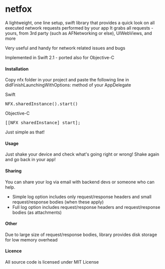 # netfox
A lightweight, one line setup, swift library that provides a quick look on all executed network requests performed by your app
It grabs all requests - yours, from 3rd party (such as AFNetworking or else), UIWebViews, and more

Very useful and handy for network related issues and bugs

Implemented in Swift 2.1 - ported also for Objective-C

#### Installation

Copy nfx folder in your project and paste the following line in didFinishLaunchingWithOptions: method of your AppDelegate

Swift
<pre>
NFX.sharedInstance().start()
</pre>

Objective-C
<pre>
[[NFX sharedInstance] start];
</pre>

Just simple as that!

#### Usage

Just shake your device and check what's going right or wrong! Shake again and go back in your app!

#### Sharing

You can share your log via email with backend devs or someone who can help.
- Simple log option includes only request/response headers and small request/response bodies (when these apply)
- Full log option includes request/response headers and request/response bodies (as attachments)

#### Other

Due to large size of request/response bodies, library provides disk storage for low memory overhead

#### Licence

All source code is licensed under MIT License

